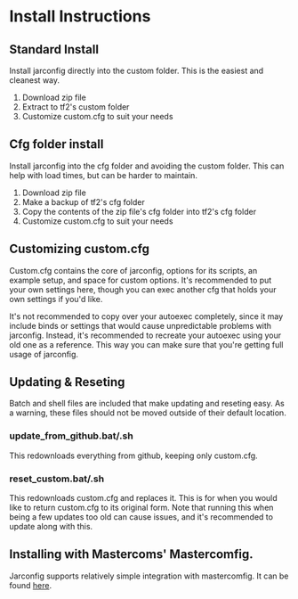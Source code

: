 # Install Instructions

## Standard Install

Install jarconfig directly into the custom folder. This is the easiest and cleanest way.

1. Download zip file
2. Extract to tf2's custom folder
3. Customize custom.cfg to suit your needs

## Cfg folder install

Install jarconfig into the cfg folder and avoiding the custom folder. This can help with load times, but can be harder to maintain.

1. Download zip file
2. Make a backup of tf2's cfg folder
3. Copy the contents of the zip file's cfg folder into tf2's cfg folder
4. Customize custom.cfg to suit your needs

## Customizing custom.cfg

Custom.cfg contains the core of jarconfig, options for its scripts, an example setup, and space for custom options. It's recommended to put your own settings here, though you can exec another cfg that holds your own settings if you'd like.

It's not recommended to copy over your autoexec completely, since it may include binds or settings that would cause unpredictable problems with jarconfig. Instead, it's recommended to recreate your autoexec using your old one as a reference. This way you can make sure that you're getting full usage of jarconfig.

## Updating & Reseting

Batch and shell files are included that make updating and reseting easy. As a warning, these files should not be moved outside of their default location.

### update_from_github.bat/.sh

This redownloads everything from github, keeping only custom.cfg.

### reset_custom.bat/.sh

This redownloads custom.cfg and replaces it. This is for when you would like to return custom.cfg to its original form. Note that running this when being a few updates too old can cause issues, and it's recommended to update along with this.

## Installing with Mastercoms' Mastercomfig.

Jarconfig supports relatively simple integration with mastercomfig. It can be found [here](https://github.com/mastercoms/mastercomfig).
